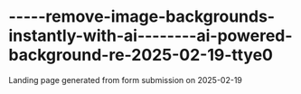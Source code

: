 # -----remove-image-backgrounds-instantly-with-ai--------ai-powered-background-re-2025-02-19-ttye0
Landing page generated from form submission on 2025-02-19
